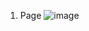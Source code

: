 1. Page
  ![image](https://github.com/ygyun3937/Dart/assets/74608323/23552bc9-e399-4a32-bb8b-eeba3bee6ae9)
